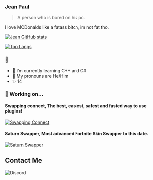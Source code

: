 ### Jean Paul
> A person who is bored on his pc.

I love MCDonalds like a fatass bitch, im not fat tho.

[![Jean GitHub stats](https://github-readme-stats.vercel.app/api?username=raiderxd404&theme=gruvbox_light)](https://github.com/anuraghazra/github-readme-stats)

[![Top Langs](https://github-readme-stats.vercel.app/api/top-langs/?username=raiderxd404&theme=gruvbox_light)](https://github.com/anuraghazra/github-readme-stats)
### 👋

- 🌱 I’m currently learning C++ and C#
- 🍏 My pronouns are He/Him
- ✨ 14 
### 🎈 Working on...


#### Swapping connect, The best, easiest, safest and fasted way to use plugins!
[![Swapping Connect](https://github-readme-stats.vercel.app/api/pin/?username=fruthy-ue&repo=Swapping-Connect-v2&theme=gruvbox_light)](https://github.com/fruthy-ue/swapping-connect-v2)
#### Saturn Swapper, Most advanced Fortnite Skin Swapper to this date.
[![Saturn Swapper](https://github-readme-stats.vercel.app/api/pin/?username=tamely&repo=SaturnSwapper&theme=gruvbox_light)](https://github.com/tamely/saturnswapper)


## Contact Me
  ![Discord](https://discord.c99.nl/widget/theme-4/851531163193311234.png)

<!--
**RaiderxD404/RaiderxD404** is a ✨ _special_ ✨ repository because its `README.md` (this file) appears on your GitHub profile.

Here are some ideas to get you started:

- 🔭 I’m currently working on ...
- 🌱 I’m currently learning ...
- 👯 I’m looking to collaborate on ...
- 🤔 I’m looking for help with ...
- 💬 Ask me about ...
- 📫 How to reach me: ...
- 😄 Pronouns: ...
- ⚡ Fun fact: ...
-->
